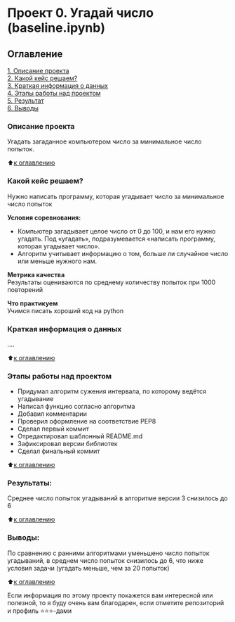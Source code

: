 # Проект 0. Угадай число (baseline.ipynb)

## Оглавление  
[1. Описание проекта](README.md#Описание-проекта)  
[2. Какой кейс решаем?](README.md#Какой-кейс-решаем)  
[3. Краткая информация о данных](README.md#Краткая-информация-о-данных)  
[4. Этапы работы над проектом](README.md#Этапы-работы-над-проектом)  
[5. Результат](README.md#Результат)    
[6. Выводы](README.md#Выводы) 

### Описание проекта    
Угадать загаданное компьютером число за минимальное число попыток.

:arrow_up:[к оглавлению](README.md#Оглавление)


### Какой кейс решаем?    
Нужно написать программу, которая угадывает число за минимальное число попыток

**Условия соревнования:**  
- Компьютер загадывает целое число от 0 до 100, и нам его нужно угадать. Под «угадать», подразумевается «написать программу, которая угадывает число».
- Алгоритм учитывает информацию о том, больше ли случайное число или меньше нужного нам.

**Метрика качества**     
Результаты оцениваются по среднему количеству попыток при 1000 повторений

**Что практикуем**     
Учимся писать хороший код на python


### Краткая информация о данных
....
  
:arrow_up:[к оглавлению](README.md#Оглавление)


### Этапы работы над проектом  
- Придумал алгоритм сужения интервала, по которому ведётся угадывание
- Написал функцию согласно алгоритма
- Добавил комментарии
- Проверил оформление на соответствие PEP8
- Сделал первый коммит
- Отредактировал шаблонный README.md
- Зафиксировал версии библиотек
- Сделал финальный коммит

:arrow_up:[к оглавлению](README.md#Оглавление)


### Результаты:  
Среднее число попыток угадываний в алгоритме версии 3 снизилось до 6

:arrow_up:[к оглавлению](README.md#Оглавление)


### Выводы:  
По сравнению с ранними алгоритмами уменьшено число попыток угадываний, в среднем число попыток снизилось до 6, что ниже условия задачи (угадать меньше, чем за 20 попыток)

:arrow_up:[к оглавлению](README.md#Оглавление)


Если информация по этому проекту покажется вам интересной или полезной, то я буду очень вам благодарен, если отметите репозиторий и профиль ⭐️⭐️⭐️-дами